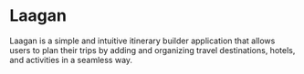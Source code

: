 
# Laagan

Laagan is a simple and intuitive itinerary builder application that allows users to plan their trips by adding and organizing travel destinations, hotels, and activities in a seamless way.
